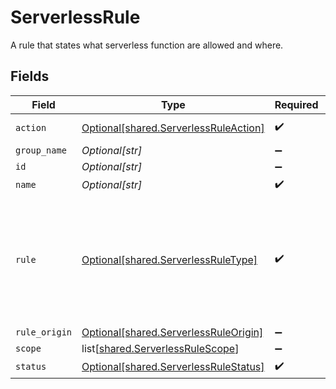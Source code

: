 # ServerlessRule

A rule that states what serverless function are allowed and where.


## Fields

| Field                                                                                                 | Type                                                                                                  | Required                                                                                              | Description                                                                                           |
| ----------------------------------------------------------------------------------------------------- | ----------------------------------------------------------------------------------------------------- | ----------------------------------------------------------------------------------------------------- | ----------------------------------------------------------------------------------------------------- |
| `action`                                                                                              | [Optional[shared.ServerlessRuleAction]](undefined/models/shared/serverlessruleaction.md)              | :heavy_check_mark:                                                                                    | serverless rule action                                                                                |
| `group_name`                                                                                          | *Optional[str]*                                                                                       | :heavy_minus_sign:                                                                                    | N/A                                                                                                   |
| `id`                                                                                                  | *Optional[str]*                                                                                       | :heavy_minus_sign:                                                                                    | N/A                                                                                                   |
| `name`                                                                                                | *Optional[str]*                                                                                       | :heavy_check_mark:                                                                                    | N/A                                                                                                   |
| `rule`                                                                                                | [Optional[shared.ServerlessRuleType]](undefined/models/shared/serverlessruletype.md)                  | :heavy_check_mark:                                                                                    | identify the serverless functions matching type. Only one of the below should be not null, and  used. |
| `rule_origin`                                                                                         | [Optional[shared.ServerlessRuleOrigin]](undefined/models/shared/serverlessruleorigin.md)              | :heavy_minus_sign:                                                                                    | N/A                                                                                                   |
| `scope`                                                                                               | list[[shared.ServerlessRuleScope](undefined/models/shared/serverlessrulescope.md)]                    | :heavy_minus_sign:                                                                                    | N/A                                                                                                   |
| `status`                                                                                              | [Optional[shared.ServerlessRuleStatus]](undefined/models/shared/serverlessrulestatus.md)              | :heavy_check_mark:                                                                                    | N/A                                                                                                   |
